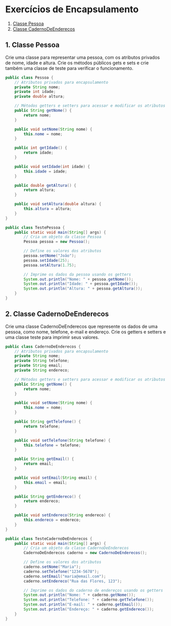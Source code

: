 # Exercícios de Encapsulamento

1. [Classe Pessoa](#1-classe-pessoa)
2. [Classe CadernoDeEnderecos](#2-classe-cadernodeenderecos)

## 1. Classe Pessoa
Crie uma classe para representar uma pessoa, com os atributos privados de nome, idade e altura. Crie os métodos públicos gets e sets e crie também uma classe de teste para verificar o funcionamento.
```java
public class Pessoa {
    // Atributos privados para encapsulamento
    private String nome;
    private int idade;
    private double altura;

    // Métodos getters e setters para acessar e modificar os atributos
    public String getNome() {
        return nome;
    }

    public void setNome(String nome) {
        this.nome = nome;
    }

    public int getIdade() {
        return idade;
    }

    public void setIdade(int idade) {
        this.idade = idade;
    }

    public double getAltura() {
        return altura;
    }

    public void setAltura(double altura) {
        this.altura = altura;
    }
}

public class TestePessoa {
    public static void main(String[] args) {
        // Cria um objeto da classe Pessoa
        Pessoa pessoa = new Pessoa();

        // Define os valores dos atributos
        pessoa.setNome("João");
        pessoa.setIdade(25);
        pessoa.setAltura(1.75);

        // Imprime os dados da pessoa usando os getters
        System.out.println("Nome: " + pessoa.getNome());
        System.out.println("Idade: " + pessoa.getIdade());
        System.out.println("Altura: " + pessoa.getAltura());
    }
}
```

## 2. Classe CadernoDeEnderecos
Crie uma classe CadernoDeEnderecos que represente os dados de uma pessoa, como nome, telefone, e-mail e endereço. Crie os getters e setters e uma classe teste para imprimir seus valores.
```java
public class CadernoDeEnderecos {
    // Atributos privados para encapsulamento
    private String nome;
    private String telefone;
    private String email;
    private String endereco;

    // Métodos getters e setters para acessar e modificar os atributos
    public String getNome() {
        return nome;
    }

    public void setNome(String nome) {
        this.nome = nome;
    }

    public String getTelefone() {
        return telefone;
    }

    public void setTelefone(String telefone) {
        this.telefone = telefone;
    }

    public String getEmail() {
        return email;
    }

    public void setEmail(String email) {
        this.email = email;
    }

    public String getEndereco() {
        return endereco;
    }

    public void setEndereco(String endereco) {
        this.endereco = endereco;
    }
}

public class TesteCadernoDeEnderecos {
    public static void main(String[] args) {
        // Cria um objeto da classe CadernoDeEnderecos
        CadernoDeEnderecos caderno = new CadernoDeEnderecos();

        // Define os valores dos atributos
        caderno.setNome("Maria");
        caderno.setTelefone("1234-5678");
        caderno.setEmail("maria@email.com");
        caderno.setEndereco("Rua das Flores, 123");

        // Imprime os dados do caderno de endereços usando os getters
        System.out.println("Nome: " + caderno.getNome());
        System.out.println("Telefone: " + caderno.getTelefone());
        System.out.println("E-mail: " + caderno.getEmail());
        System.out.println("Endereço: " + caderno.getEndereco());
    }
}
```